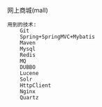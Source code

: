 网上商城(mall)

	用到的技术:
		Git
		Spring+SpringMVC+Mybatis
		Maven
		Mysql
		Redis
		MQ 
		DUBBO
		Lucene
		Solr
		HttpClient
		Nginx
		Quartz